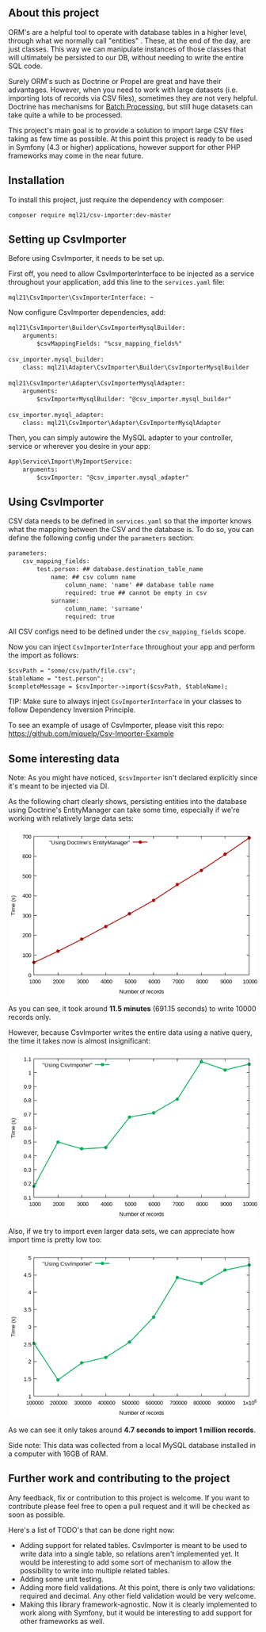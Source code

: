 ## About this project 

ORM's are a helpful tool to operate with database tables in a higher level, through what we normally call "entities" . These, at the end of the day, are just classes. This way we can manipulate instances of those classes that will ultimately be persisted to our DB, without needing to write the entire SQL code.

Surely ORM's such as Doctrine or Propel are great and have their advantages. However, when you need to work with large datasets (i.e. importing lots of records via CSV files), sometimes they are not very helpful. Doctrine has mechanisms for [Batch Processing](https://www.doctrine-project.org/projects/doctrine-orm/en/2.7/reference/batch-processing.html#batch-processing), but still huge datasets can take quite a while to be processed. 

This project's main goal is to provide a solution to import large CSV files taking as few time as possible. At this point this project is ready to be used in Symfony (4.3 or higher) applications, however support for other PHP frameworks may come in the near future.

## Installation

To install this project, just require the dependency with composer:

```
composer require mql21/csv-importer:dev-master
```


## Setting up CsvImporter

Before using CsvImporter, it needs to be set up.

First off, you need to allow CsvImporterInterface to be injected as a service throughout your application, add this line to the `services.yaml` file:
```
mql21\CsvImporter\CsvImporterInterface: ~
```
Now configure CsvImporter dependencies, add:
```
mql21\CsvImporter\Builder\CsvImporterMysqlBuilder:
    arguments:
        $csvMappingFields: "%csv_mapping_fields%"

csv_importer.mysql_builder:
    class: mql21\Adapter\CsvImporter\Builder\CsvImporterMysqlBuilder

mql21\CsvImporter\Adapter\CsvImporterMysqlAdapter:
    arguments:
        $csvImporterMysqlBuilder: "@csv_importer.mysql_builder"

csv_importer.mysql_adapter:
    class: mql21\CsvImporter\Adapter\CsvImporterMysqlAdapter
```

Then, you can simply autowire the MySQL adapter to your controller, service or wherever you desire in your app:
```
App\Service\Import\MyImportService:
    arguments:
        $csvImporter: "@csv_importer.mysql_adapter"
```


## Using CsvImporter

CSV data needs to be defined in `services.yaml` so that the importer knows what the mapping between the CSV and the database is. To do so, you can define the following config under the `parameters` section:

```
parameters:
    csv_mapping_fields:
        test.person: ## database.destination_table_name
            name: ## csv column name
                column_name: 'name' ## database table name
                required: true ## cannot be empty in csv
            surname:
                column_name: 'surname'
                required: true
```
All CSV configs need to be defined under the `csv_mapping_fields` scope.

Now you can inject `CsvImporterInterface` throughout your app and perform the import as follows:

```
$csvPath = "some/csv/path/file.csv";
$tableName = "test.person";
$completeMessage = $csvImporter->import($csvPath, $tableName);
```

TIP: Make sure to always inject `CsvImporterInterface` in your classes to follow Dependency Inversion Principle.

To see an example of usage of CsvImporter, please visit this repo: https://github.com/miquelp/Csv-Importer-Example

## Some interesting data

Note: As you might have noticed, `$csvImporter` isn't declared explicitly since it's meant to be injected via DI. 


As the following chart clearly shows, persisting entities into the database using Doctrine's EntityManager can take some time, especially if we're working with relatively large data sets:

![Alt text](img/time_doctrine.png?raw=true)

As you can see, it took around **11.5 minutes** (691.15 seconds) to write 10000 records only.

However, because CsvImporter writes the entire data using a native query, the time it takes now is almost insignificant:

![Alt text](img/time_native.png?raw=true)

Also, if we try to import even larger data sets, we can appreciate how import time is pretty low too:

![Alt text](img/time_native_large_datasets.png?raw=true)

As we can see it only takes around **4.7 seconds to import 1 million records**.

Side note: This data was collected from a local MySQL database installed in a computer with 16GB of RAM.

## Further work and contributing to the project

Any feedback, fix or contribution to this project is welcome. If you want to contribute please feel free to open a pull request and it will be checked as soon as possible. 

Here's a list of TODO's that can be done right now:

* Adding support for related tables. CsvImporter is meant to be used to write data into a single table, so relations aren't implemented yet. It would be interesting to add some sort of mechanism to allow the possibility to write into multiple related tables.
* Adding some unit testing.
* Adding more field validations. At this point, there is only two validations: required and decimal. Any other field validation would be very welcome.
* Making this library framework-agnostic. Now it is clearly implemented to work along with Symfony, but it would be interesting to add support for other frameworks as well. 

